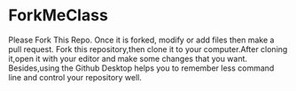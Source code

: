 # ForkMeClass
Please Fork This Repo. Once it is forked, modify or add files then make a pull request.
Fork this repository,then clone it to your computer.After cloning it,open it with your editor and make some changes that you want.
Besides,using the Github Desktop helps you to remember less command line and control your repository well.
